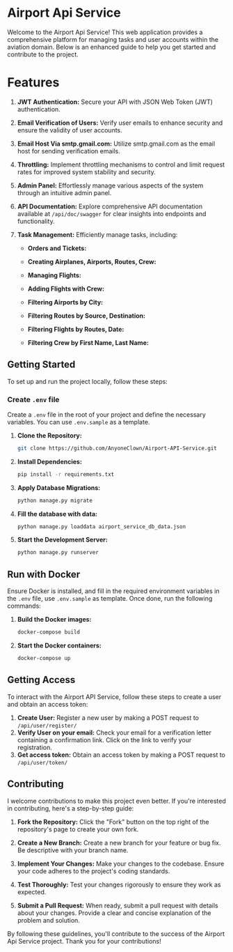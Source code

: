 # Airport Api Service

Welcome to the Airport Api Service! This web application provides a comprehensive platform for managing tasks and user accounts within the aviation domain. Below is an enhanced guide to help you get started and contribute to the project.

# Features

1. **JWT Authentication:**
   Secure your API with JSON Web Token (JWT) authentication.

2. **Email Verification of Users:**
   Verify user emails to enhance security and ensure the validity of user accounts.

3. **Email Host Via smtp.gmail.com:**
   Utilize smtp.gmail.com as the email host for sending verification emails.

4. **Throttling:**
   Implement throttling mechanisms to control and limit request rates for improved system stability and security.

5. **Admin Panel:**
   Effortlessly manage various aspects of the system through an intuitive admin panel.

6. **API Documentation:**
   Explore comprehensive API documentation available at `/api/doc/swagger` for clear insights into endpoints and functionality.

7. **Task Management:**
   Efficiently manage tasks, including:

    - **Orders and Tickets:**

    - **Creating Airplanes, Airports, Routes, Crew:**

    - **Managing Flights:**

    - **Adding Flights with Crew:**

    - **Filtering Airports by City:**

    - **Filtering Routes by Source, Destination:**

    - **Filtering Flights by Routes, Date:**

    - **Filtering Crew by First Name, Last Name:**


## Getting Started

To set up and run the project locally, follow these steps:

### Create `.env` file

Create a `.env` file in the root of your project and define the necessary variables. You can use `.env.sample` as a template.


1. **Clone the Repository:**
    ```bash
    git clone https://github.com/AnyoneClown/Airport-API-Service.git
    ```

2. **Install Dependencies:**
    ```bash
    pip install -r requirements.txt
    ```

3. **Apply Database Migrations:**
    ```bash
    python manage.py migrate
    ```

4. **Fill the database with data:**
    ```bash
    python manage.py loaddata airport_service_db_data.json
    ```

5. **Start the Development Server:**
    ```bash
    python manage.py runserver
    ```
## Run with Docker

Ensure Docker is installed, and fill in the required environment variables in the `.env` file, use `.env.sample` as template. Once done, run the following commands:

1. **Build the Docker images:**
    ```bash
    docker-compose build
    ```

2. **Start the Docker containers:**
    ```bash
    docker-compose up
    ```

## Getting Access

To interact with the Airport API Service, follow these steps to create a user and obtain an access token:

1. **Create User:**
   Register a new user by making a POST request to `/api/user/register/`
2. **Verify User on your email:**
   Check your email for a verification letter containing a confirmation link. Click on the link to verify your registration.
3. **Get access token:**
   Obtain an access token by making a POST request to `/api/user/token/`


## Contributing

I welcome contributions to make this project even better. If you're interested in contributing, here's a step-by-step guide:

1. **Fork the Repository:**
   Click the "Fork" button on the top right of the repository's page to create your own fork.

2. **Create a New Branch:**
   Create a new branch for your feature or bug fix. Be descriptive with your branch name.

3. **Implement Your Changes:**
   Make your changes to the codebase. Ensure your code adheres to the project's coding standards.

4. **Test Thoroughly:**
   Test your changes rigorously to ensure they work as expected.

5. **Submit a Pull Request:**
   When ready, submit a pull request with details about your changes. Provide a clear and concise explanation of the problem and solution.

By following these guidelines, you'll contribute to the success of the Airport Api Service project. Thank you for your contributions!
